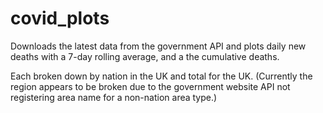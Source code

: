 # covid_plots
Downloads the latest data from the government API and plots daily new deaths with a 7-day rolling average, and a the cumulative deaths. 

Each broken down by nation in the UK and total for the UK.
(Currently the region appears to be broken due to the government website API not registering area name for a non-nation area type.)

